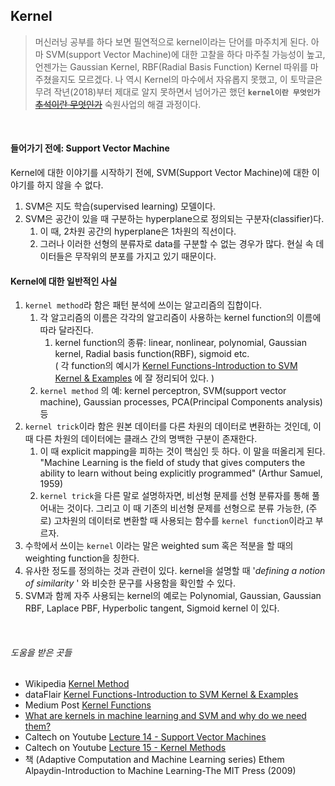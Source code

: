 ## Kernel

> 머신러닝 공부를 하다 보면 필연적으로 kernel이라는 단어를 마주치게 된다. 
아마 SVM(support Vector Machine)에 대한 고찰을 하다 마주칠 가능성이 높고, 
언젠가는 Gaussian Kernel, RBF(Radial Basis Function) Kernel 따위를 마주쳤을지도 모르겠다. 
나 역시 Kernel의 마수에서 자유롭지 못했고, 이 토막글은 무려 작년(2018)부터 제대로 알지 못하면서 넘어가곤 했던 __```kernel이란 무엇인가```__  ~~[추석이란 무엇인가](http://news.khan.co.kr/kh_news/khan_art_view.html?art_id=201809211922005)~~ 숙원사업의 해결 과정이다.

<br>

#### 들어가기 전에: Support Vector Machine
Kernel에 대한 이야기를 시작하기 전에, SVM(Support Vector Machine)에 대한 이야기를 하지 않을 수 없다.<br>
1. SVM은 지도 학습(supervised learning) 모델이다.
2. SVM은 공간이 있을 때 구분하는 hyperplane으로 정의되는 구분자(classifier)다.
    1. 이 때, 2차원 공간의 hyperplane은 1차원의 직선이다. 
    2. 그러나 이러한 선형의 분류자로 data를 구분할 수 없는 경우가 많다. 현실 속 데이터들은 무작위의 분포를 가지고 있기 때문이다. 


#### Kernel에 대한 일반적인 사실 
1. ```kernel method```라 함은 패턴 분석에 쓰이는 알고리즘의 집합이다.
    1. 각 알고리즘의 이름은 각각의 알고리즘이 사용하는 kernel function의 이름에 따라 달라진다.
        1. kernel function의 종류: linear,  nonlinear, polynomial, Gaussian kernel, Radial basis function(RBF), sigmoid etc. <br>
           ( 각 function의 예시가 [Kernel Functions-Introduction to SVM Kernel & Examples](https://data-flair.training/blogs/svm-kernel-functions/) 에 잘 정리되어 있다. )
    2. ```kernel method``` 의 예: kernel perceptron, SVM(support vector machine), Gaussian processes, PCA(Principal Components analysis) 등
2. ```kernel trick```이라 함은 원본 데이터를 다른 차원의 데이터로 변환하는 것인데, 이 때 다른 차원의 데이터에는 클래스 간의 명백한 구분이 존재한다.
    1. 이 때 explicit mapping을 피하는 것이 핵심인 듯 하다. 이 말을 떠올리게 된다. "Machine Learning is the field of study that gives computers the ability to learn without being explicitly programmed" (Arthur Samuel, 1959)
    2. ```kernel trick```을 다른 말로 설명하자면, 비선형 문제를 선형 분류자를 통해 풀어내는 것이다. 그리고 이 때 기존의 비선형 문제를 선형으로 분류 가능한, (주로) 고차원의 데이터로 변환할 때 사용되는 함수를 ```kernel function```이라고 부르자.
3. 수학에서 쓰이는 ```kernel``` 이라는 말은 weighted sum 혹은 적분을 할 때의 weighting function을 칭한다. 
4. 유사한 정도를 정의하는 것과 관련이 있다. kernel을 설명할 때 '*defining a notion of similarity* ' 와 비슷한 문구를 사용함을 확인할 수 있다.
5. SVM과 함께 자주 사용되는 kernel의 예로는 Polynomial, Gaussian, Gaussian RBF, Laplace PBF, Hyperbolic tangent, Sigmoid kernel 이 있다.


<br>

###### 도움을 받은 곳들  
- Wikipedia [Kernel Method](https://en.wikipedia.org/wiki/Kernel_method)
- dataFlair [Kernel Functions-Introduction to SVM Kernel & Examples](https://data-flair.training/blogs/svm-kernel-functions/)
- Medium Post [Kernel Functions](https://towardsdatascience.com/kernel-function-6f1d2be6091)
- [What are kernels in machine learning and SVM and why do we need them?](https://www.quora.com/What-are-kernels-in-machine-learning-and-SVM-and-why-do-we-need-them/answer/Lili-Jiang?srid=oOgT)
- Caltech on Youtube [Lecture 14 - Support Vector Machines](https://youtu.be/eHsErlPJWUU)
- Caltech on Youtube [Lecture 15 - Kernel Methods](https://youtu.be/XUj5JbQihlU)
- 책 (Adaptive Computation and Machine Learning series) Ethem Alpaydin-Introduction to Machine Learning-The MIT Press (2009)  
